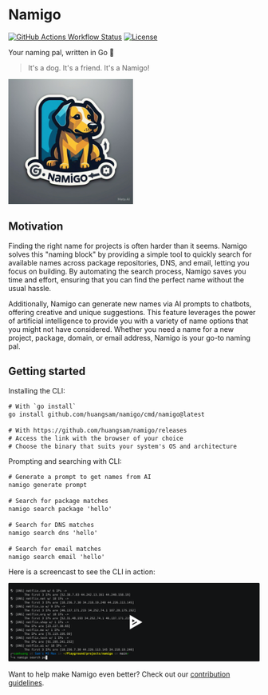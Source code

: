 # Namigo

[![GitHub Actions Workflow Status](https://img.shields.io/github/actions/workflow/status/huangsam/namigo/ci.yml)](https://github.com/huangsam/namigo/actions)
[![License](https://img.shields.io/github/license/huangsam/namigo)](https://github.com/huangsam/namigo/blob/main/LICENSE)

Your naming pal, written in Go 🐶

> It's a dog. It's a friend. It's a Namigo!

<img src="./images/namigo.jpeg" alt="Namigo" width="250px" />

## Motivation

Finding the right name for projects is often harder than it seems. Namigo
solves this "naming block" by providing a simple tool to quickly search for
available names across package repositories, DNS, and email, letting you
focus on building. By automating the search process, Namigo saves you time
and effort, ensuring that you can find the perfect name without the usual
hassle.

Additionally, Namigo can generate new names via AI prompts to chatbots,
offering creative and unique suggestions. This feature leverages the power
of artificial intelligence to provide you with a variety of name options
that you might not have considered. Whether you need a name for a new
project, package, domain, or email address, Namigo is your go-to naming pal.

## Getting started

Installing the CLI:

```shell
# With `go install`
go install github.com/huangsam/namigo/cmd/namigo@latest

# With https://github.com/huangsam/namigo/releases
# Access the link with the browser of your choice
# Choose the binary that suits your system's OS and architecture
```

Prompting and searching with CLI:

```shell
# Generate a prompt to get names from AI
namigo generate prompt

# Search for package matches
namigo search package 'hello'

# Search for DNS matches
namigo search dns 'hello'

# Search for email matches
namigo search email 'hello'
```

Here is a screencast to see the CLI in action:

[![asciicast](./images/screencast.svg)](https://asciinema.org/a/gL5bDUpU0KTM04p2LJI6m3n0m)

Want to help make Namigo even better? Check out our [contribution guidelines](./CONTRIBUTING.md).
